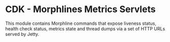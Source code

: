 # CDK - Morphlines Metrics Servlets

This module contains Morphline commands that expose liveness status, health check status, metrics state and thread dumps via a set of HTTP URLs served by Jetty.